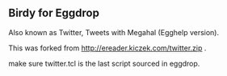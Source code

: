 Birdy for Eggdrop
----------------

Also known as Twitter, Tweets with Megahal (Egghelp version).

This was forked from http://ereader.kiczek.com/twitter.zip .





make sure twitter.tcl is the last script sourced  in eggdrop.

